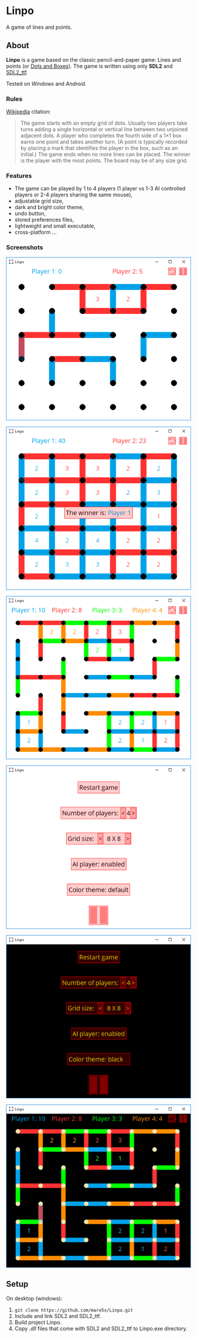 # Linpo

A game of lines and points.

## About

**Linpo** is a game based on the classic pencil-and-paper game: Lines and points (or [Dots and Boxes](https://en.wikipedia.org/wiki/Dots_and_Boxes)). The game is written using only **SDL2** and [SDL2_ttf](https://www.libsdl.org/projects/SDL_ttf/).

Tested on _Windows_ and _Android_.

### Rules

[Wikipedia](https://en.wikipedia.org/wiki/Dots_and_Boxes) citation:
> The game starts with an empty grid of dots. Usually two players take turns adding a single horizontal or vertical line between two unjoined adjacent dots. A player who completes the fourth side of a 1×1 box earns one point and takes another turn. (A point is typically recorded by placing a mark that identifies the player in the box, such as an initial.) The game ends when no more lines can be placed. The winner is the player with the most points. The board may be of any size grid.

### Features

  * The game can be played by 1 to 4 players (1 player vs 1-3 AI controlled players or 2-4 players sharing the same mouse),
  * adjustable grid size,
  * dark and bright color theme,
  * undo button,
  * stored preferences files,
  * lightweight and small executable,
  * cross-platform ...

### Screenshots

![Default theme 2 players example.](./images/default_2player.PNG)  

![Default theme game over example.](./images/winner.PNG)  

![Default theme 4 players example.](./images/white_4player.PNG)  

![Default theme settings example.](./images/settings_default_theme.PNG)  

![Dark theme settings example.](./images/settings_dark_theme.PNG)  

![Dark theme 4 players example.](./images/dark_4player.PNG)  


## Setup 

On desktop (windows):

  1. ```git clone https://github.com/mare5x/Linpo.git```
  2. Include and link SDL2 and SDL2_ttf.
  3. Build project Linpo.
  4. Copy _.dll_ files that come with SDL2 and SDL2_ttf to Linpo.exe directory.
